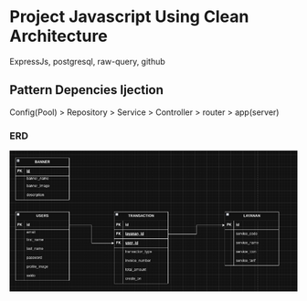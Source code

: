 # Project Javascript Using Clean Architecture

ExpressJs, postgresql, raw-query, github

## Pattern Depencies Ijection

Config(Pool) > Repository > Service > Controller > router > app(server)

### ERD

![ERD table](./ERD.png)
